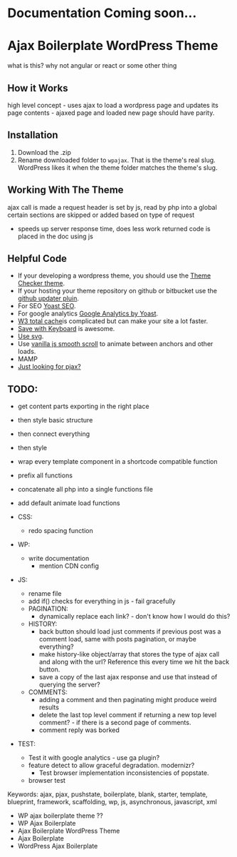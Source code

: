 #  Documentation Coming soon...

#  Ajax Boilerplate WordPress Theme
what is this? why not angular or react or some other thing

## How it Works
high level concept - uses ajax to load a wordpress page and updates its page contents - ajaxed page and loaded new page should have parity.

## Installation
1. Download the .zip
2. Rename downloaded folder to `wpajax`. That is the theme's real slug. WordPress likes it when the theme folder matches the theme's slug.

## Working With The Theme
ajax call is made
a request header is set by js, read by php into a global
certain sections are skipped or added based on type of request
- speeds up server response time, does less work
returned code is placed in the doc using js

## Helpful Code
- If your developing a wordpress theme, you should use the [Theme Checker theme](https://wordpress.org/themes/theme-check/).
- If your hosting your theme repository on github or bitbucket use the [github updater pluin](https://github.com/afragen/github-updater).
- For SEO [Yoast SEO](https://wordpress.org/themes/wordpress-seo/).
- For google analytics [Google Analytics by Yoast](https://wordpress.org/themes/google-analytics-for-wordpress/).
- [W3 total cache](https://wordpress.org/themes/w3-total-cache/)is complicated but can make your site a lot faster.
- [Save with Keyboard](https://wordpress.org/themes/save-with-keyboard/) is awesome.
- [Use svg](https://wordpress.org/themes/svg-support/).
- Use [vanilla js smooth scroll](https://github.com/cferdinandi/smooth-scroll/) to animate between anchors and other loads.
- MAMP
- [Just looking for pjax?](https://github.com/defunkt/jquery-pjax)

## TODO:
- get content parts exporting in the right place
- then style basic structure
- then connect everything
- then style

- wrap every template component in a shortcode compatible function
- prefix all functions
- concatenate all php into a single functions file

- add default animate load functions


- CSS:
	- redo spacing function

- WP:
    + write documentation
		- mention CDN config

- JS:
    + rename file
    + add if() checks for everything in js - fail gracefully
    + PAGINATION:
        * dynamically replace each link? - don't know how I would do this?
    + HISTORY:
        * back button should load just comments if previous post was a comment load, same with posts pagination, or maybe everything?
        * make history-like object/array that stores the type of ajax call and along with the url? Reference this every time we hit the back button.
        * save a copy of the last ajax response and use that instead of querying the server?
    + COMMENTS:
        * adding a comment and then paginating might produce weird results
        * delete the last top level comment if returning a new top level comment? - if there is a second page of comments.
        * comment reply was borked
- TEST:
    + Test it with google analytics - use ga plugin?
    + feature detect to allow graceful degradation. modernizr?
        * Test browser implementation inconsistencies of popstate.
    + browser test

Keywords: ajax, pjax, pushstate, boilerplate, blank, starter, template, blueprint, framework, scaffolding, wp, js, asynchronous, javascript, xml
+ WP ajax boilerplate theme ??
+ WP Ajax Boilerplate
+ Ajax Boilerplate WordPress Theme
+ Ajax Boilerplate
+ WordPress Ajax Boilerplate
